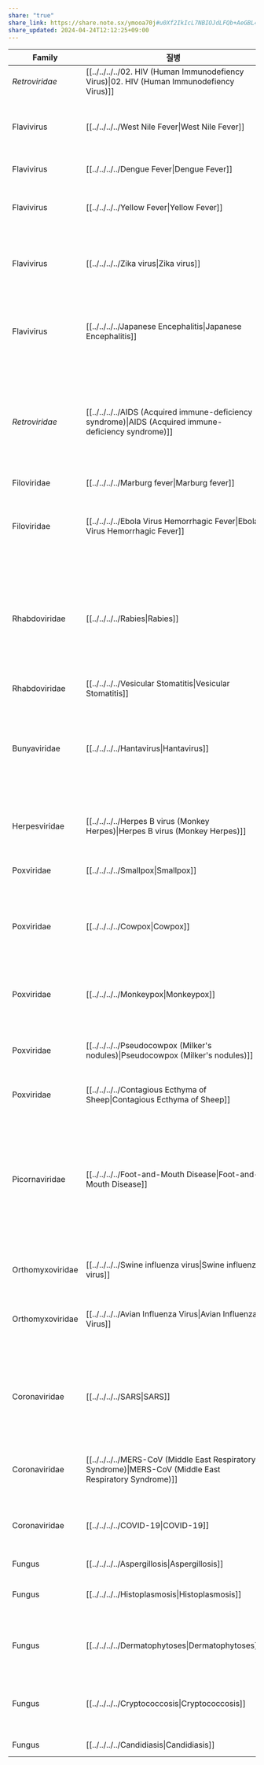 ```yaml
---
share: "true"
share_link: https://share.note.sx/ymooa70j#u0Xf2IkIcL7NBIOJdLFQb+AeGBL4cRTu+PQLagFxj1o
share_updated: 2024-04-24T12:12:25+09:00
---
```


| Family           | 질병                                                                                                                          | 원인                                                 | 특징                                                                                                               |
| ---------------- | --------------------------------------------------------------------------------------------------------------------------- | -------------------------------------------------- | ---------------------------------------------------------------------------------------------------------------- |
| *Retroviridae*   | [[../../../../02. HIV (Human Immunodefiency Virus)\|02. HIV (Human Immunodefiency Virus)]]               | \-                                                 | \-                                                                                                               |
| Flavivirus       | [[../../../../West Nile Fever\|West Nile Fever]]                                                         | *West Nile Virus* (WNV)<br>by **Culex mosquitoes** | viremic host : birds, 조류에서 fatal<br>children 경미, adult 심각                                                        |
| Flavivirus       | [[../../../../Dengue Fever\|Dengue Fever]]                                                               | by **Aedes mosquitoes**                            | DHF, DSS 유발, 100% 해외 유입                                                                                          |
| Flavivirus       | [[../../../../Yellow Fever\|Yellow Fever]]                                                               | *YF virus*<br>by **Aedes mosquitoes**              | 사람과 영장류 / 백신 효과적<br>urban cycle은 모기만으로 유지                                                                        |
| Flavivirus       | [[../../../../Zika virus\|Zika virus]]                                                                   | *Zika virus*<br>by **Aedes mosquitoes**            | 태아에서 소두증<br>엄마-태아 수직 전파<br>백신X (flavi에서 백신은 YF, JE만)                                                             |
| Flavivirus       | [[../../../../Japanese Encephalitis\|Japanese Encephalitis]]                                             | by **Culex mosquitoes**                            | 호주에서는 Murray Valley Encephalitis<br>inactivated vaccine<br>viremic host : pigs                                   |
| *Retroviridae*   | [[../../../../AIDS (Acquired immune-deficiency syndrome)\|AIDS (Acquired immune-deficiency syndrome)]]   | *Lentivirus*<br>**HIV-1, HIV-2**                   | heterosexual 감염 > homosexual, 공기감염 불가<br>잠복 감염, 불현성 감염<br>**HIV-1**, HIV-2, 자연 상태에서 사람만                          |
| Filoviridae      | [[../../../../Marburg fever\|Marburg fever]]                                                             | Marburg virus                                      | 치사율 높음                                                                                                           |
| Filoviridae      | [[../../../../Ebola Virus Hemorrhagic Fever\|Ebola Virus Hemorrhagic Fever]]                             | *Ebola virus*                                      | human-to-human 감염<br>fatal 환자에서 출혈 소견<br>높은 치명률과 낮은 감염력, BSL-4                                                   |
| Rhabdoviridae    | [[../../../../Rabies\|Rabies]]                                                                           | *Rabies* virus                                     | urban : developing, sylvatic : developed<br>정상 피부로는 침투 불가/교상,타액,점막 전파<br>paralytic(마비형) > furious(광폭형)보다 fatal   |
| Rhabdoviridae    | [[../../../../Vesicular Stomatitis\|Vesicular Stomatitis]]                                               | *Vesicular* virus                                  | FMD와 감별 진단 필요                                                                                                    |
| Bunyaviridae     | [[../../../../Hantavirus\|Hantavirus]]                                                                   | Hantavirus                                         | KHF(renal) & HPS(pulmonary)<br>예외적으로 전파 주기에 athropod vector 없음<br>등줄쥐가 매개, 설치류 배설물 오염 주의                         |
| Herpesviridae    | [[../../../../Herpes B virus (Monkey Herpes)\|Herpes B virus (Monkey Herpes)]]                           | Herpes B virus                                     | monkey에서 감염<br>Rhesus에서는 뇌염X<br>원숭이나 배설물에 접촉 주의                                                                  |
| Poxviridae       | [[../../../../Smallpox\|Smallpox]]                                                                       | *Orthopoxvirus*<br>***Varioloa*** virus            | nonzootic (사람에서만)                                                                                                |
| Poxviridae       | [[../../../../Cowpox\|Cowpox]]                                                                           | *Orthopoxvirus*<br>***Cowpox*** virus              | 소를 통해서만 감염X (고양이, 설치류 등).<br>milker에서 감염된 소의 젖꼭지 접촉으로 감염. 소, 팔, 얼굴의 병변.                                          |
| Poxviridae       | [[../../../../Monkeypox\|Monkeypox]]                                                                     | *Orthopoxvirus*<br>***Monkeypox*** virus           | 지금은 MPOX(엠폭스)로 명칭 바뀜.<br>사람-사람도 드물지만 가능.                                                                         |
| Poxviridae       | [[../../../../Pseudocowpox (Milker's nodules)\|Pseudocowpox (Milker's nodules)]]                         | *Parapoxvirus*<br>***Pseudocowpox*** virus         | 착유 과정에서 milker에게 감염<br>cowpox와 비슷하지만, vaccinia 백신 불가                                                             |
| Poxviridae       | [[../../../../Contagious Ecthyma of Sheep\|Contagious Ecthyma of Sheep]]                                 | *Parapoxvirus*<br>***Orf*** virus                  | 입, 입술, 발굽 주변에 궤양성 염증                                                                                             |
| Picornaviridae   | [[../../../../Foot-and-Mouth Disease\|Foot-and-Mouth Disease]]                                           | *aphthovirus*<br>***FMD*** virus                   | 유제류(cloven-hooved)에서만 발생<br>호주, NZ, NA 발생X<br>mortality 높지 않음<br>vesicular stomatitis와 비슷한 증상, Hand FMD와 다른 바이러스 |
| Orthomyxoviridae | [[../../../../Swine influenza virus\|Swine influenza virus]]                                             | *swine influenza* virus<br>(**H1swN1**)            | 고열, 상부호흡기 기관지염, 2차 세균성 폐렴                                                                                        |
| Orthomyxoviridae | [[../../../../Avian Influenza Virus\|Avian Influenza Virus]]                                             | *Avian influenza* virus<br>(H5N1, H7N7, H9N2)      | 주로 latent infection<br>live birds를 통해 사람에게 전파(고기, 제품X)                                                           |
| Coronaviridae    | [[../../../../SARS\|SARS]]                                                                               | *SARS coronavirus* (**SARS-CoV**)                  | 사향고양이(civet cat) 유래로 예상<br>but 보고된 모든 케이시스는 human-human<br>호흡기로 전파 (food나 toilet는 확실X)                           |
| Coronaviridae    | [[../../../../MERS-CoV (Middle East Respiratory Syndrome)\|MERS-CoV (Middle East Respiratory Syndrome)]] | *Betacoronavirus*<br>**MERS-CoV**                  | 2015년 한국<br>사스, 메르스, 코로나 중 가장 **치사율 높음**                                                                         |
| Coronaviridae    | [[../../../../COVID-19\|COVID-19]]                                                                       | *Betacoronavirus*<br>**SARS-CoV-2**                | 셋 중 전파력은 가장 뛰어남/치사율은 낮음<br>박쥐가 유력한 원인                                                                            |
| Fungus           | [[../../../../Aspergillosis\|Aspergillosis]]                                                             | *Aspergillus*                                      | **Aflatoxin** 생성                                                                                                 |
| Fungus           | [[../../../../Histoplasmosis\|Histoplasmosis]]                                                           | *Histoplasma capsulatum*                           | dimorphic<br>박쥐, 새의 분변 (질소 성분 풍부)<br>lung infection                                                              |
| Fungus           | [[../../../../Dermatophytoses\|Dermatophytoses]]                                                         | *Micosporum* spp. (16 species)                     | Tinea capitis에서 inflammation absent<br>M. canis -> Feline                                                        |
| Fungus           | [[../../../../Cryptococcosis\|Cryptococcosis]]                                                           | *Cryptococcus neoformans*                          | **yeast**<br>조류는 감수성 없음<br>비둘기 분변 등으로 전파                                                                         |
| Fungus           | [[../../../../Candidiasis\|Candidiasis]]                                                                 | *Candida albicans*                                 | **yeast**                                                                                                        |



